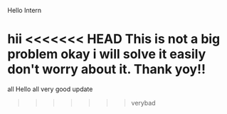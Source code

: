 Hello Intern




hii 
<<<<<<< HEAD
This is not a big problem okay i will solve it easily don't worry about it.
Thank yoy!!
=======
all
Hello all very good update
>>>>>>> verybad
